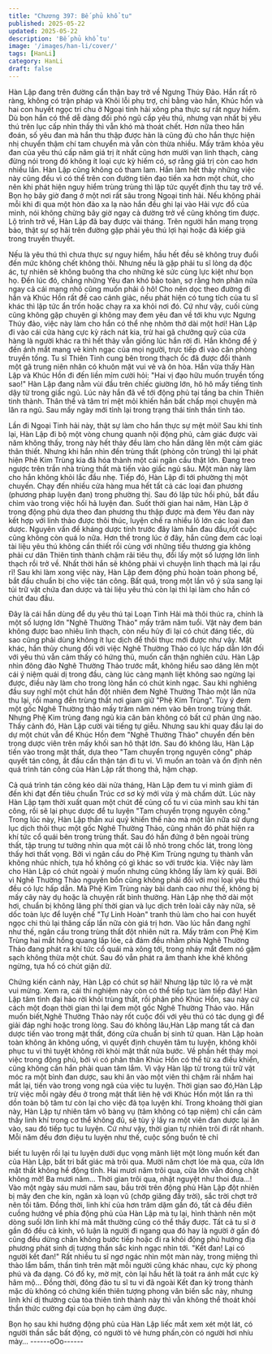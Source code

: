 ```yaml
---
title: "Chương 397: Bế phủ khổ tu"
published: 2025-05-22
updated: 2025-05-22
description: 'Bế phủ khổ tu'
image: '/images/han-li/cover/'
tags: [HanLi]
category: HanLi
draft: false
---
```


Hàn Lập đang trên đường cẩn thận bay trở về Ngưng Thúy Đảo.
Hắn rất rõ ràng, không có trận pháp và Khôi lỗi phụ trợ, chỉ bằng
vào hắn, Khúc hồn và hai con huyết ngọc tri chu ở Ngoại tinh hải
xông pha thực sự rất nguy hiểm.
Dù bọn hắn có thể dễ dàng đối phó ngũ cấp yêu thú, nhưng vạn
nhất bị yêu thú trên lục cấp nhìn thấy thì vẫn khó mà thoát chết.
Hơn nữa theo hắn đoán, số yêu đan mà hắn thu thập được hản là
cũng đủ cho hắn thực hiện nhị chuyển thậm chí tam chuyển mà
vẫn còn thừa nhiều.
Mấy trăm khỏa yêu đan của yêu thú cấp năm giá trị ít nhất cũng
hơn mười vạn linh thạch, càng đừng nói trong đó không ít loại
cực kỳ hiếm có, sợ rằng giá trị còn cao hơn nhiều lần.
Hàn Lập cũng không có tham lam.
Hắn làm hết thảy những việc này cũng đều vì có thể trên con
đường tiên đạo tiến xa hơn một chút, cho nên khi phát hiện nguy
hiểm trùng trùng thì lập tức quyết định thu tay trở về.
Bọn họ bây giờ đang ở một nơi rất sâu trong Ngoại tinh hải.
Nếu không phải mỗi khi đi qua một hòn đảo xa lạ nào hắn đều ghi
lại vào Hải vực đồ của mình, nói không chừng bây giờ ngay cả
đường trở về cũng không tìm được.
Lộ trình trở về, Hàn Lập đã bay được vài tháng.
Trên người hắn mang trọng bảo, thật sự sợ hãi trên đường gặp
phải yêu thú lợi hại hoặc đả kiếp giả trong truyền thuyết.

Nếu là yêu thú thì chưa thực sự nguy hiểm, hầu hết đều sẽ không
truy đuổi đến mức không chết không thôi.
Nhưng nếu là gặp phải tu sĩ lòng dạ độc ác, tự nhiên sẽ không
buông tha cho những kẻ sức cùng lực kiệt như bọn họ.
Đến lúc đó, chẳng những Yêu đan khó bảo toàn, sợ rằng hơn
phân nửa ngay cả cái mạng nhỏ cũng muốn phải ô hô!
Cho nên dọc theo đường đi hắn và Khúc Hồn rất đề cao cảnh
giảc, nếu phát hiện có tung tích của tu sĩ khác thì lập tức ẩn trốn
hoặc chạy ra xa khỏi nơi đó.
Cứ như vậy, cuối cùng cũng không gặp chuyên gì không may
đem yêu đan về tới khu vực Ngưng Thúy đảo, việc này làm cho
hắn có thể nhẹ nhõm thở dài một hơi!
Hàn Lập đi vào cái cửa hàng cực kỳ rách nát kia, trừ hai gã
chưởng quỹ của cửa hàng là người khác ra thì hết thảy vẫn giống
lúc hắn rời đi.
Hắn không để ý đến ánh mắt mang vẻ kinh ngạc của mọi người,
trực tiếp đi vào căn phòng truyền tống.
Tu sĩ Thiên Tinh cung bên trong thạch ốc đã được đổi thành một
gã trung niên nhân có khuôn mặt vui vẻ và ôn hòa.
Hắn vừa thấy Hàn Lập và Khúc Hồn đi đến liền mỉm cười hỏi:
"Hai vị đạo hữu muốn truyền tống sao!"
Hàn Lập đang nằm vùi đầu trên chiếc giường lớn, hô hô mấy
tiếng tỉnh dậy từ trong giấc ngủ.
Lúc này hắn đã về tới động phủ tại tầng ba chin Thiên tinh thành.
Thân thể và tâm trí mệt mỏi khiến hắn bất chấp mọi chuyện mà
lăn ra ngủ. Sau mấy ngày mới tỉnh lại trong trạng thái tinh thần
tỉnh táo.

Lần đi Ngoại Tinh hải này, thật sự làm cho hắn thực sự mệt mỏi!
Sau khi tỉnh lại, Hàn Lập đi bộ một vòng chung quanh nội động
phủ, cảm giác được vài năm không thấy, trong này hết thảy đều
làm cho hắn dâng lên một cảm giác thân thiết.
Nhưng khi hắn nhìn đến trùng thất (phòng côn trùng) thì lại phát
hiện Phê Kim Trùng kia đã hóa thành một cái ngân cầu thật lớn.
Đang treo ngược trên trần nhà trùng thất mà tiến vào giấc ngủ
sâu.
Một màn này làm cho hắn không khỏi lắc đầu nhẹ.
Tiếp đó, Hàn Lập đi tới phường thị một chuyến. Chạy đến nhiều
cửa hàng mua hết tất cả các loại đan phương (phương pháp
luyện đan) trong phường thị.
Sau đó lập tức hồi phủ, bắt đầu chìm vào trong việc hối hả luyện
đan.
Suốt thời gian hai năm, Hàn Lập ở trong động phủ dựa theo đan
phương thu thập được mà đem Yêu đan này kết hợp với linh thảo
được thôi thúc, luyện chế ra nhiều lô lớn các loại đan dược.
Nguyên vấn đề kháng dược tính trước đây làm hắn đau đầu,rốt
cuộc cũng không còn quá lo nữa.
Hơn thế trong lúc ở đây, hắn cũng đem các loại tài liệu yêu thú
không cần thiết rồi cùng với những tiểu thương gia không phải cư
dân Thiên tinh thành chậm rãi tiêu thụ, đổi lấy một số lượng lớn
linh thạch rồi trở về.
Nhất thời hắn sẽ không phải vì chuyện linh thạch mà lại rầu rĩ!
Sau khi làm xong việc này, Hàn Lập đem động phủ hoàn toàn
phong bế, bắt đầu chuẩn bị cho việc tán công.
Bất quá, trong một lần vô ý sửa sang lại túi trữ vật chứa đan dược
và tài liệu yêu thú còn lại thì lại làm cho hắn có chút đau đầu.

Đây là cái hắn dùng để dụ yêu thú tại Loạn Tinh Hải mà thôi thúc
ra, chính là một số lượng lớn "Nghê Thường Thảo" mấy trăm năm
tuổi.
Vật này đem bán không được bao nhiêu linh thạch, còn nếu hủy
đi lại có chút đáng tiếc, dù sao cũng phải dùng không ít lục dịch
để thôi thục mới được như vậy.
Mặt khác, hắn thủy chung đối với việc Nghê Thường Thảo có lực
hấp dẫn lớn đối với yêu thú vẫn cảm thấy có hứng thủ, muốn cẩn
thận nghiên cứu.
Hàn Lập nhìn đông đảo Nghê Thường Thảo trước mắt, không
hiểu sao dâng lên một cái ý niệm quái dị trong đầu, càng lúc càng
mạnh liệt không sao ngừng lại được, điều này làm cho trong lòng
hắn có chút kinh ngạc.
Sau khi nghiêng đầu suy nghĩ một chút hắn đột nhiên đem Nghê
Thường Thảo một lần nữa thu lại, rồi mang đến trùng thất nơi
giam giữ "Phệ Kim Trùng".
Tùy ý đem một gốc Nghê Thường thảo mấy trăm năm ném vào
bên trong trùng thất.
Nhưng Phệ Kim trùng đang ngủ kia căn bản không có bất cứ
phản ứng nào.
Thấy cảnh đó, Hàn Lập cười vài tiếng tự giễu.
Nhưng sau khi quay đầu lại do dự một chút vẫn để Khúc Hồn đem
"Nghê Thường Thảo" chuyển đến bên trong dược viên trên mấy
khối san hô thật lớn.
Sau đó không lâu, Hàn Lập tiến vào trong mật thất, dựa theo
"Tam chuyển trọng nguyên công" pháp quyết tán công, ắt đầu cẩn
thận tán đi tu vi.
Vì muốn an toàn và ổn định nên quá trình tán công của Hàn Lập
rất thong thả, hậm chạp.

Cả quá trình tán công kéo dài nửa tháng, Hàn Lập đem tu vi mình
giảm đi đến khi đạt đến tiêu chuẩn Trúc cơ sơ kỳ mới vừa ý mà
chấm dứt.
Lúc này Hàn Lập tạm thời xuất quan một chút để củng cố tu vi
của mình sau khi tán công, rồi sẽ lại phục dược để tu luyện "Tam
chuyển trọng nguyên công."
Trong lúc này, Hàn Lập thần xui quỷ khiến thế nào mà một lần
nữa sử dụng lục dịch thôi thục một gốc Nghê Thường Thảo, cũng
nhân đó phát hiện ra khí tức cổ quái bên trong trùng thất.
Sau đó hắn đứng ở bên ngoài trùng thất, tập trung tư tưởng nhìn
qua một cái lỗ nhỏ trong chốc lát, trong lòng thấy hơi thất vọng.
Bởi vì ngân cầu do Phệ Kim Trùng ngưng tụ thành vẫn không
nhúc nhích, tựa hồ không có gì khác so với trước kia.
Việc này làm cho Hàn Lập có chút ngoài ý muốn nhưng cũng
không lấy làm kỳ quái.
Bởi vì Nghê Thường Thảo nguyên bổn cũng không phải đối với
mọi loại yêu thú đều có lực hấp dẫn.
Mà Phệ Kim Trùng này bài danh cao như thế, không bị mấy cây
này dụ hoặc là chuyện rất bình thường.
Hàn Lập nhẹ thở dài một hơi, chuẩn bị không lãng phí thời gian
và lục dịch trên loài cây này nữa, sẽ dốc toàn lực để luyện chế
"Tự Linh Hoàn" tranh thủ làm cho hai con huyết ngọc chi thù lại
thăng cấp lần nữa còn giá trị hơn.
Vào lúc hắn đang nghĩ như thế, ngân cầu trong trùng thất đột
nhiên nứt ra.
Mấy trăm con Phệ Kim Trùng hai mắt hồng quang lấp lóe, cả đám
đều nhằm phía Nghê Thường Thảo đang phát ra khí tức cổ quái
mà xông tới, trong nháy mắt đem nó gặm sạch không thừa một
chút. Sau đó vẫn phát ra âm thanh khe khẽ không ngừng, tựa hồ
có chút giận dữ.

Chứng kiến cảnh này, Hàn Lập có chút sợ hãi! Nhưng lập tức lộ
ra vẻ mặt vui mừng.
Xem ra, cái thí nghiệm này còn có thể tiếp tục làm tiếp đây!
Hàn Lập tâm tình đại hảo rời khỏi trùng thất, rồi phân phó Khúc
Hồn, sau này cứ cách một đoạn thời gian thì lại đem một gốc
Nghê Thường Thảo vào.
Hắn muốn biết,Nghê Thường Thảo này rốt cuộc đối với yêu thú
có tác dụng gì để giải đáp nghi hoặc trong lòng.
Sau đó không lâu,Hàn Lập mang tất cả đan dược tiến vào trong
mật thất, đóng cửa chuẩn bị sinh tử quan.
Hàn Lập hoàn toàn không ăn không uống, vì quyết định chuyên
tâm tu luyện, không khôi phục tu vi thì tuyệt không rời khỏi mật
thất nửa bước.
Về phần hết thảy mọi việc trong động phủ, bởi vì có phân thân
Khúc Hồn có thể từ xa điều khiển, cũng không cần hắn phải quan
tâm lắm.
Vì vậy Hàn lập từ trong túi trữ vật móc ra một bình đan dược, sau
khi ăn vào một viên thì chậm rãi nhắm hai mắt lại, tiến vào trong
vong ngã của việc tu luyện.
Thời gian sao đó,Hàn Lập trừ việc mỗi ngày đều ở trong mật thất
liên hệ với Khúc Hồn một lần ra thì dồn toàn bộ tâm tư còn lại cho
việc đả tọa luyện khí.
Trong khoảng thời gian này, Hàn Lập tự nhiên tâm vô bàng vụ
(tâm không có tạp niệm) chỉ cần cảm thấy linh khí trong cơ thể
không đủ, sẽ tùy ý lấy ra một viên đan dược lại ăn vào, sau đó
tiếp tục tu luyện.
Cứ như vậy, thời gian tự nhiên trôi đi rất nhanh.
Mỗi năm đều đơn điệu tu luyện như thế, cuộc sống buồn tẻ chỉ

biết tu luyện rồi lại tu luyện dưới dục vọng mãnh liệt một lòng
muốn kết đan của Hàn Lập, bất tri bất giác mà trôi qua.
Mười năm chợt lóe mà qua, cửa lớn mật thất không hề động tĩnh.
Hai mươi năm trôi qua, cửa lớn vẫn đóng chặt không mở!
Ba mươi năm…
Thời gian trôi qua, nhật nguyệt như thoi đưa…!
Vào một ngày sáu mươi năm sau, bầu trời trên động phủ Hàn Lập
đột nhiên bị mây đen che kín, ngân xà loạn vũ (chớp giăng đầy
trời), sắc trời chợt trở nên tối tăm.
Đồng thời, linh khí của hơn trăm dặm gần đó, tất cả đều điên
cuồng hướng về phía động phủ của Hàn Lập mà tụ lại, hình thành
nên một dòng suối lớn linh khí mà mắt thường cũng có thể thấy
được.
Tất cả tu sĩ ở gần đó đều cả kinh, vô luận là người đi ngang qua
đó hay là người ở gần đó cũng đều dừng chân không bước tiếp
hoặc đi ra khỏi động phủ hướng địa phương phát sinh dị tượng
thần sắc kinh ngạc nhìn tới.
"Kết đan! Lại có người kết đan!"
Rất nhiều tu sĩ ngơ ngác nhìn một màn này, trong miệng thì thào
lẩm bẩm, thần tình trên mặt mỗi người cũng khác nhau, cực kỳ
phong phú và đa dạng.
Có đố ky, mờ mịt, còn lại hầu hết là toát ra ánh mắt cực kỳ hâm
mộ…
Đồng thời, đông đảo tu sĩ tu vi đã ngoài Kết đan kỳ trong thành
mặc dù không có chứng kiến thiên tượng phong vân biến sắc này,
nhưng linh khí dị thường của tòa thiên tinh thành này thì vẫn
không thể thoát khỏi thần thức cường đại của bọn họ cảm ứng
được.

Bọn họ sau khi hướng động phủ của Hàn Lập liếc mắt xem xét
một lát, có người thần sắc bất động, có người tỏ vẻ hưng
phấn,còn có người hơi nhíu mày…
------oOo------
